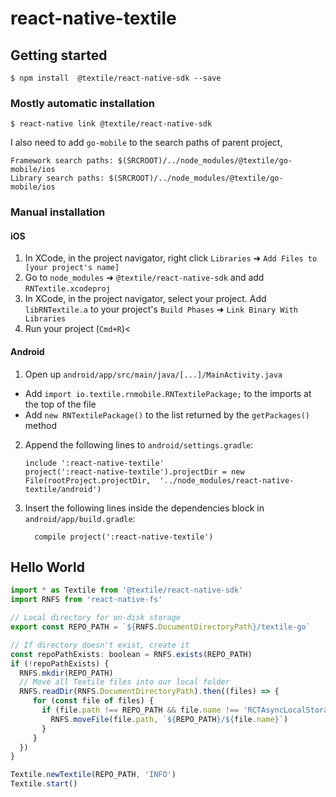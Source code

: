 
# react-native-textile

## Getting started

`$ npm install  @textile/react-native-sdk --save`

### Mostly automatic installation

`$ react-native link @textile/react-native-sdk`

I also need to add `go-mobile` to the search paths of parent project,

```
Framework search paths: $(SRCROOT)/../node_modules/@textile/go-mobile/ios
Library search paths: $(SRCROOT)/../node_modules/@textile/go-mobile/ios
```

### Manual installation

#### iOS

1. In XCode, in the project navigator, right click `Libraries` ➜ `Add Files to [your project's name]`
2. Go to `node_modules` ➜ `@textile/react-native-sdk` and add `RNTextile.xcodeproj`
3. In XCode, in the project navigator, select your project. Add `libRNTextile.a` to your project's `Build Phases` ➜ `Link Binary With Libraries`
4. Run your project (`Cmd+R`)<

#### Android

1. Open up `android/app/src/main/java/[...]/MainActivity.java`
  - Add `import io.textile.rnmobile.RNTextilePackage;` to the imports at the top of the file
  - Add `new RNTextilePackage()` to the list returned by the `getPackages()` method
2. Append the following lines to `android/settings.gradle`:
  	```
  	include ':react-native-textile'
  	project(':react-native-textile').projectDir = new File(rootProject.projectDir, 	'../node_modules/react-native-textile/android')
  	```
3. Insert the following lines inside the dependencies block in `android/app/build.gradle`:
  	```
      compile project(':react-native-textile')
  	```

## Hello World

```javascript
import * as Textile from '@textile/react-native-sdk'
import RNFS from 'react-native-fs'

// Local directory for on-disk storage
export const REPO_PATH = `${RNFS.DocumentDirectoryPath}/textile-go`

// If directory doesn't exist, create it
const repoPathExists: boolean = RNFS.exists(REPO_PATH)
if (!repoPathExists) {
  RNFS.mkdir(REPO_PATH)
  // Move all Textile files into our local folder
  RNFS.readDir(RNFS.DocumentDirectoryPath).then((files) => {
     for (const file of files) {
       if (file.path !== REPO_PATH && file.name !== 'RCTAsyncLocalStorage_V1') {
         RNFS.moveFile(file.path, `${REPO_PATH}/${file.name}`)
       }
     }
  })
}

Textile.newTextile(REPO_PATH, 'INFO')
Textile.start()
```
